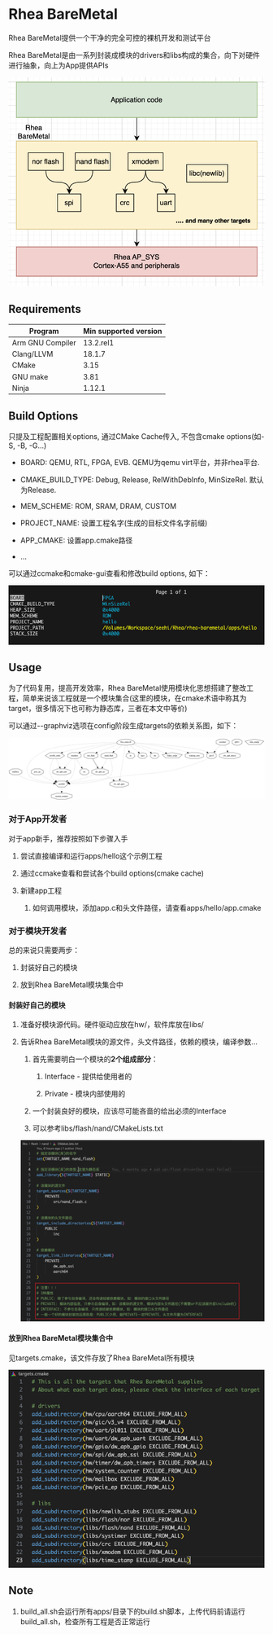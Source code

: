# Rhea BareMetal

Rhea BareMetal提供一个干净的完全可控的裸机开发和测试平台

Rhea BareMetal是由一系列封装成模块的drivers和libs构成的集合，向下对硬件进行抽象，向上为App提供APIs

![](docs/images/rhea_baremetal_stack.png)

## Requirements

| Program          | Min supported version |
| ---------------- | --------------------- |
| Arm GNU Compiler | 13.2.rel1             |
| Clang/LLVM       | 18.1.7                |
| CMake            | 3.15                  |
| GNU make         | 3.81                  |
| Ninja            | 1.12.1                |

## Build Options

只提及工程配置相关options, 通过CMake Cache传入, 不包含cmake options(如-S, -B, -G...)

- BOARD: QEMU, RTL, FPGA, EVB. QEMU为qemu virt平台，并非rhea平台.

- CMAKE_BUILD_TYPE: Debug, Release, RelWithDebInfo, MinSizeRel. 默认为Release.

- MEM_SCHEME: ROM, SRAM, DRAM, CUSTOM

- PROJECT_NAME: 设置工程名字(生成的目标文件名字前缀)

- APP_CMAKE: 设置app.cmake路径

- ...

可以通过ccmake和cmake-gui查看和修改build options, 如下：

![](docs/images/ccmake.png)

## Usage

为了代码复用，提高开发效率，Rhea BareMetal使用模块化思想搭建了整改工程，简单来说该工程就是一个模块集合(这里的模块，在cmake术语中称其为target，很多情况下也可称为静态库，三者在本文中等价)

可以通过--graphviz选项在config阶段生成targets的依赖关系图，如下：

![](docs/images/dep.png)

### 对于App开发者

对于app新手，推荐按照如下步骤入手

1. 尝试直接编译和运行apps/hello这个示例工程

2. 通过ccmake查看和尝试各个build options(cmake cache)

3. 新建app工程
   
   1. 如何调用模块，添加app.c和头文件路径，请查看apps/hello/app.cmake

### 对于模块开发者

总的来说只需要两步：

1. 封装好自己的模块

2. 放到Rhea BareMetal模块集合中

#### 封装好自己的模块

1. 准备好模块源代码。硬件驱动应放在hw/，软件库放在libs/

2. 告诉Rhea BareMetal模块的源文件，头文件路径，依赖的模块，编译参数...
   
   1. 首先需要明白一个模块的**2个组成部分**：
      
      1. Interface - 提供给使用者的
      
      2. Private   - 模块内部使用的
   
   2. 一个封装良好的模块，应该尽可能吝啬的给出必须的Interface
   
   3. 可以参考libs/flash/nand/CMakeLists.txt
   
   ![](docs/images/how_to_write_a_target_cmake.png)

#### 放到Rhea BareMetal模块集合中

见targets.cmake，该文件存放了Rhea BareMetal所有模块

![](docs/images/targets.png)

## Note

1. build_all.sh会运行所有apps/目录下的build.sh脚本，上传代码前请运行build_all.sh，检查所有工程是否正常运行
